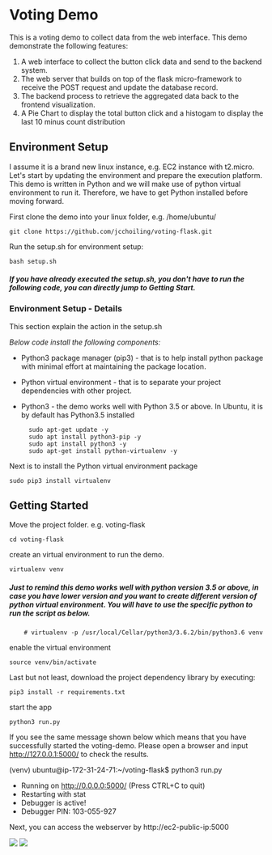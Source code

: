 # Voting Demo
This is a voting demo to collect data from the web interface. This demo demonstrate the following features: 
1. A web interface to collect the button click data and send to the backend system.
2. The web server that builds on top of the flask micro-framework to receive the POST request and update the database record. 
3. The backend process to retrieve the aggregated data back to the frontend visualization.
3. A Pie Chart to display the total button click and a histogam to display the last 10 minus count distribution

## Environment Setup
I assume it is a brand new linux instance, e.g. EC2 instance with t2.micro. Let's start by updating the environment and prepare the execution platform. This demo is written in Python and we will make use of python virtual environment to run it. Therefore, we have to get Python installed before moving forward. 

First clone the demo into your linux folder, e.g. /home/ubuntu/

    git clone https://github.com/jcchoiling/voting-flask.git
    
Run the setup.sh for environment setup:

    bash setup.sh 
    
#### *If you have already executed the setup.sh, you don't have to run the following code, you can directly jump to _Getting Start_.*

### Environment Setup - Details
This section explain the action in the setup.sh

_Below code install the following components:_
* Python3 package manager (pip3) - that is to help install python package with minimal effort at maintaining the package location.
* Python virtual environment - that is to separate your project dependencies with other project.
* Python3 - the demo works well with Python 3.5 or above. In Ubuntu, it is by default has Python3.5 installed

        sudo apt-get update -y
        sudo apt install python3-pip -y
        sudo apt install python3 -y
        sudo apt-get install python-virtualenv -y

Next is to install the Python virtual environment package

    sudo pip3 install virtualenv

## Getting Started

Move the project folder. e.g. voting-flask  
    
    cd voting-flask

create an virtual environment to run the demo.

    virtualenv venv

##### *Just to remind this demo works well with python version 3.5 or above, in case you have lower version and you want to create different version of python virtual environment. You will have to use the specific python to run the script as below.*

        # virtualenv -p /usr/local/Cellar/python3/3.6.2/bin/python3.6 venv
  

enable the virtual environment

    source venv/bin/activate

Last but not least, download the project dependency library by executing:

    pip3 install -r requirements.txt

start the app

    python3 run.py

If you see the same message shown below which means that you have successfully started the voting-demo. Please open a browser and input http://127.0.0.1:5000/ to check the results.

(venv) ubuntu@ip-172-31-24-71:~/voting-flask$ python3 run.py
 * Running on http://0.0.0.0:5000/ (Press CTRL+C to quit)
 * Restarting with stat
 * Debugger is active!
 * Debugger PIN: 103-055-927    


 Next, you can access the webserver by http://ec2-public-ip:5000

<img src=https://i.imgur.com/pfik5S7.png>
<img src=https://i.imgur.com/qnEfmM1.png>


